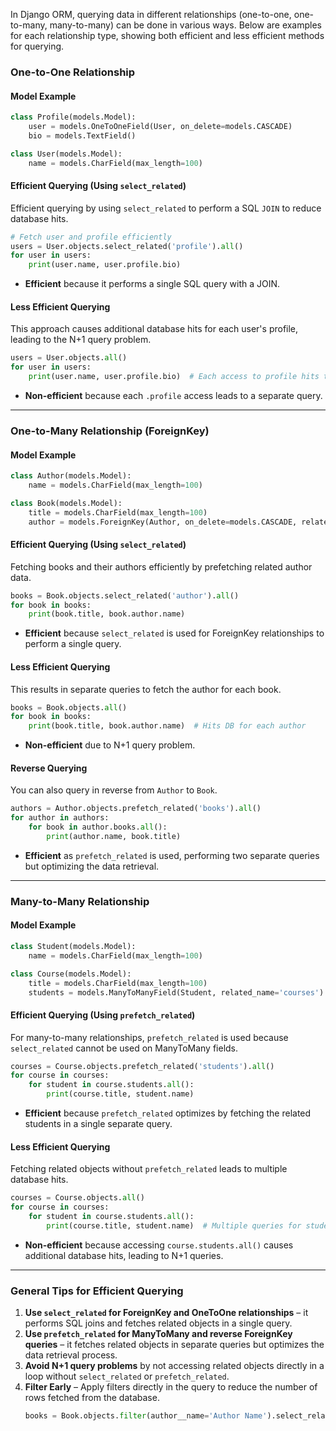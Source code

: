 In Django ORM, querying data in different relationships (one-to-one, one-to-many, many-to-many) can be done in various ways. Below are examples for each relationship type, showing both efficient and less efficient methods for querying.

### One-to-One Relationship

#### Model Example
```python
class Profile(models.Model):
    user = models.OneToOneField(User, on_delete=models.CASCADE)
    bio = models.TextField()

class User(models.Model):
    name = models.CharField(max_length=100)
```

#### Efficient Querying (Using `select_related`)
Efficient querying by using `select_related` to perform a SQL `JOIN` to reduce database hits.

```python
# Fetch user and profile efficiently
users = User.objects.select_related('profile').all()
for user in users:
    print(user.name, user.profile.bio)
```

- **Efficient** because it performs a single SQL query with a JOIN.

#### Less Efficient Querying
This approach causes additional database hits for each user's profile, leading to the N+1 query problem.

```python
users = User.objects.all()
for user in users:
    print(user.name, user.profile.bio)  # Each access to profile hits the DB
```

- **Non-efficient** because each `.profile` access leads to a separate query.

---

### One-to-Many Relationship (ForeignKey)

#### Model Example
```python
class Author(models.Model):
    name = models.CharField(max_length=100)

class Book(models.Model):
    title = models.CharField(max_length=100)
    author = models.ForeignKey(Author, on_delete=models.CASCADE, related_name='books')
```

#### Efficient Querying (Using `select_related`)
Fetching books and their authors efficiently by prefetching related author data.

```python
books = Book.objects.select_related('author').all()
for book in books:
    print(book.title, book.author.name)
```

- **Efficient** because `select_related` is used for ForeignKey relationships to perform a single query.

#### Less Efficient Querying
This results in separate queries to fetch the author for each book.

```python
books = Book.objects.all()
for book in books:
    print(book.title, book.author.name)  # Hits DB for each author
```

- **Non-efficient** due to N+1 query problem.

#### Reverse Querying
You can also query in reverse from `Author` to `Book`.

```python
authors = Author.objects.prefetch_related('books').all()
for author in authors:
    for book in author.books.all():
        print(author.name, book.title)
```

- **Efficient** as `prefetch_related` is used, performing two separate queries but optimizing the data retrieval.

---

### Many-to-Many Relationship

#### Model Example
```python
class Student(models.Model):
    name = models.CharField(max_length=100)

class Course(models.Model):
    title = models.CharField(max_length=100)
    students = models.ManyToManyField(Student, related_name='courses')
```

#### Efficient Querying (Using `prefetch_related`)
For many-to-many relationships, `prefetch_related` is used because `select_related` cannot be used on ManyToMany fields.

```python
courses = Course.objects.prefetch_related('students').all()
for course in courses:
    for student in course.students.all():
        print(course.title, student.name)
```

- **Efficient** because `prefetch_related` optimizes by fetching the related students in a single separate query.

#### Less Efficient Querying
Fetching related objects without `prefetch_related` leads to multiple database hits.

```python
courses = Course.objects.all()
for course in courses:
    for student in course.students.all():
        print(course.title, student.name)  # Multiple queries for students
```

- **Non-efficient** because accessing `course.students.all()` causes additional database hits, leading to N+1 queries.

---

### General Tips for Efficient Querying
1. **Use `select_related` for ForeignKey and OneToOne relationships** – it performs SQL joins and fetches related objects in a single query.
2. **Use `prefetch_related` for ManyToMany and reverse ForeignKey queries** – it fetches related objects in separate queries but optimizes the data retrieval process.
3. **Avoid N+1 query problems** by not accessing related objects directly in a loop without `select_related` or `prefetch_related`.
4. **Filter Early** – Apply filters directly in the query to reduce the number of rows fetched from the database.
   ```python
   books = Book.objects.filter(author__name='Author Name').select_related('author')
   ```
